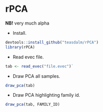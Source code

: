 rPCA
====
__NB!__ very much alpha

* Install.

```R
devtools::install_github("teasdalm/rPCA")
library(rPCA)
```

* Read evec file.

```R 
tab <- read_evec("file.evec")`
```
* Draw PCA all samples.

```R
draw_pca(tab)
```

* Draw PCA highlighting family id.

```R
draw_pca(tab, FAMILY_ID)
```
